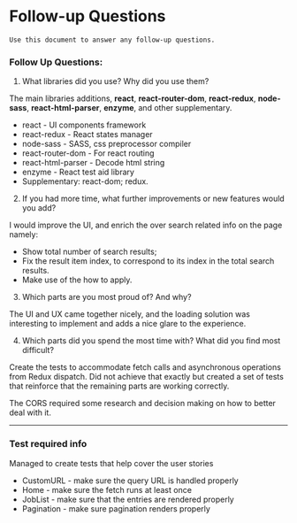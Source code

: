 # Follow-up Questions

```
Use this document to answer any follow-up questions.
```

### Follow Up Questions:

1. What libraries did you use? Why did you use them?

The main libraries additions, **react**, **react-router-dom**, **react-redux**,
**node-sass**, **react-html-parser**, **enzyme**, and other supplementary.

- react - UI components framework
- react-redux - React states manager
- node-sass - SASS, css preprocessor compiler
- react-router-dom - For react routing
- react-html-parser - Decode html string
- enzyme - React test aid library
- Supplementary: react-dom; redux.

2. If you had more time, what further improvements or new features would you add?

I would improve the UI, and enrich the over search related info on the page namely:

- Show total number of search results;
- Fix the result item index, to correspond to its index in the total search results.
- Make use of the how to apply.

3. Which parts are you most proud of? And why?

The UI and UX came together nicely, and the loading solution was interesting to
implement and adds a nice glare to the experience.

4. Which parts did you spend the most time with? What did you find most difficult?

Create the tests to accommodate fetch calls and asynchronous operations from Redux
dispatch. Did not achieve that exactly but created a set of tests that reinforce
that the remaining parts are working correctly.

The CORS required some research and decision making on how to better deal with it.

---

### Test required info

Managed to create tests that help cover the user stories

- CustomURL - make sure the query URL is handled properly
- Home - make sure the fetch runs at least once
- JobList - make sure that the entries are rendered properly
- Pagination - make sure pagination renders properly
